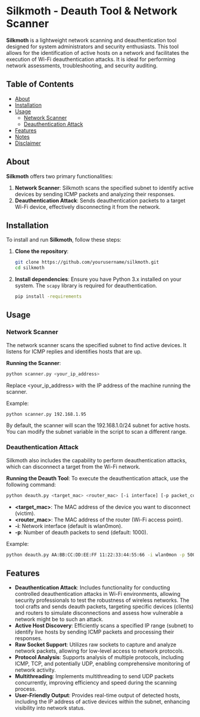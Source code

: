 # Silkmoth - Deauth Tool & Network Scanner

**Silkmoth** is a lightweight network scanning and deauthentication tool designed for system administrators and security enthusiasts. This tool allows for the identification of active hosts on a network and facilitates the execution of Wi-Fi deauthentication attacks. It is ideal for performing network assessments, troubleshooting, and security auditing.

## Table of Contents

- [About](#about)
- [Installation](#installation)
- [Usage](#usage)
  - [Network Scanner](#network-scanner)
  - [Deauthentication Attack](#deauthentication-attack)
- [Features](#features)
- [Notes](#notes)
- [Disclaimer](#disclaimer)

## About

**Silkmoth** offers two primary functionalities:
1. **Network Scanner**: Silkmoth scans the specified subnet to identify active devices by sending ICMP packets and analyzing their responses.
2. **Deauthentication Attack**: Sends deauthentication packets to a target Wi-Fi device, effectively disconnecting it from the network.

## Installation

To install and run **Silkmoth**, follow these steps:

1. **Clone the repository**:
    ```bash
    git clone https://github.com/yourusername/silkmoth.git
    cd silkmoth
    ```

2. **Install dependencies**:
    Ensure you have Python 3.x installed on your system. The `scapy` library is required for deauthentication.
    ```bash
    pip install -requirements
    ```

## Usage

### Network Scanner

The network scanner scans the specified subnet to find active devices. It listens for ICMP replies and identifies hosts that are up.

**Running the Scanner**:
```bash
python scanner.py <your_ip_address>
```

Replace <your_ip_address> with the IP address of the machine running the scanner. 

Example:

```bash
python scanner.py 192.168.1.95
```

By default, the scanner will scan the 192.168.1.0/24 subnet for active hosts. You can modify the subnet variable in the script to scan a different range.

### Deauthentication Attack

Silkmoth also includes the capability to perform deauthentication attacks, which can disconnect a target from the Wi-Fi network.

**Running the Deauth Tool**:
To execute the deauthentication attack, use the following command:
```bash
python deauth.py <target_mac> <router_mac> [-i interface] [-p packet_count]
```

- **<target_mac>**: The MAC address of the device you want to disconnect (victim).
- **<router_mac>**: The MAC address of the router (Wi-Fi access point).
- **-i**: Network interface (default is wlan0mon).
- **-p**: Number of deauth packets to send (default: 1000).

Example:

```bash
python deauth.py AA:BB:CC:DD:EE:FF 11:22:33:44:55:66 -i wlan0mon -p 500
```

## Features

- **Deauthentication Attack**: Includes functionality for conducting controlled deauthentication attacks in Wi-Fi environments, allowing security professionals to test the robustness of wireless networks. The tool crafts and sends deauth packets, targeting specific devices (clients) and routers to simulate disconnections and assess how vulnerable a network might be to such an attack.
- **Active Host Discovery**: Efficiently scans a specified IP range (subnet) to identify live hosts by sending ICMP packets and processing their responses.
- **Raw Socket Support**: Utilizes raw sockets to capture and analyze network packets, allowing for low-level access to network protocols.
- **Protocol Analysis**: Supports analysis of multiple protocols, including ICMP, TCP, and potentially UDP, enabling comprehensive monitoring of network activity.
- **Multithreading**: Implements multithreading to send UDP packets concurrently, improving efficiency and speed during the scanning process.
- **User-Friendly Output**: Provides real-time output of detected hosts, including the IP address of active devices within the subnet, enhancing visibility into network status.
